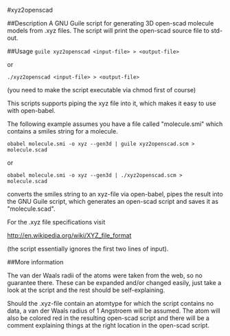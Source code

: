 #xyz2openscad

##Description
A GNU Guile script for generating 3D open-scad molecule
models from .xyz files.
The script will print the open-scad source file to std-out.

##Usage
`guile xyz2openscad <input-file> > <output-file>`

or

`./xyz2openscad <input-file> > <output-file>`

(you need to make the script executable via chmod first of course)

This scripts supports piping the xyz file into it, which
makes it easy to use with open-babel.

The following example assumes you have a file called
"molecule.smi" which contains a smiles string for a molecule.

`obabel molecule.smi -o xyz --gen3d | guile xyz2openscad.scm > molecule.scad`

or

`obabel molecule.smi -o xyz --gen3d | ./xyz2openscad.scm > molecule.scad`

converts the smiles string to an xyz-file via open-babel, pipes the
result into the GNU Guile script, which generates an open-scad script
and saves it as "molecule.scad".

For the .xyz file specifications visit

http://en.wikipedia.org/wiki/XYZ_file_format

(the script essentially ignores the first two lines of input).


##More information

The van der Waals radii of the atoms were taken from the web, so no
guarantee there. These can be expanded and/or changed easily, just
take a look at the script and the rest should be self-explaining.

Should the .xyz-file contain an atomtype for which the script contains no
data, a van der Waals radius of 1 Angstroem will be assumed. The atom will
also be colored red in the resulting open-scad script and there will
be a comment explaining things at the right location in the open-scad
script.